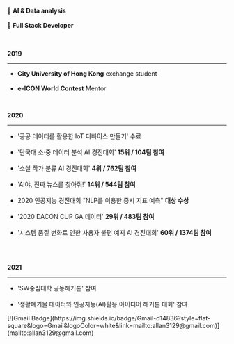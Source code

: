 <!--
**allan02/allan02** is a ✨ _special_ ✨ repository because its `README.md` (this file) appears on your GitHub profile.

Here are some ideas to get you started:

- 🔭 I’m currently working on ...
- 🌱 I’m currently learning ...
- 👯 I’m looking to collaborate on ...
- 🤔 I’m looking for help with ...
- 💬 Ask me about ...
- 📫 How to reach me: ...
- 😄 Pronouns: ...
- ⚡ Fun fact: ...
-->  
<br>
<strong>🌱 AI & Data analysis</strong><br><br>
<strong>🌱 Full Stack Developer</strong><br><br><br>

<strong>2019</strong><hr/>
<ul>
  <li><strong>City University of Hong Kong</strong> exchange student</li><br>
  <li><strong>e-ICON World Contest</strong> Mentor</li>
</ul><br>

<strong>2020</strong><hr/>
<ul>
  <li>'공공 데이터를 활용한 IoT 디바이스 만들기' 수료</li><br>
  <li>'단국대 소·중 데이터 분석 AI 경진대회' <strong>15위 / 104팀 참여</strong></li><br>
  <li>'소설 작가 분류 AI 경진대회' <strong>4위 / 762팀 참여</strong></li><br>
  <li>'AI야, 진짜 뉴스를 찾아줘!' <strong>14위 / 544팀 참여</strong></li><br>
  <li>2020 인공지능 경진대회 "NLP를 이용한 증시 지표 예측" <strong>대상 수상</strong></li><br>
  <li>'2020 DACON CUP GA 데이터' <strong>29위 / 483팀 참여</strong></li><br>
  <li>'시스템 품질 변화로 인한 사용자 불편 예지 AI 경진대회' <strong>60위 / 1374팀 참여</strong></li><br>
</ul><br>

<strong>2021</strong><hr/>
<ul>
  <li>'SW중심대학 공동해커톤' 참여</li><br>
  <li>'생활폐기물 데이터와 인공지능(AI)활용 아이디어 해커톤 대회' 참여</li>
</ul>
[![Gmail Badge](https://img.shields.io/badge/Gmail-d14836?style=flat-square&logo=Gmail&logoColor=white&link=mailto:allan3129@gmail.com)](mailto:allan3129@gmail.com)
